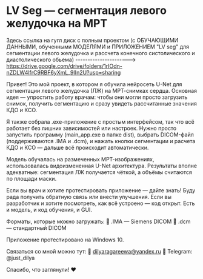 # LV Seg — сегментация левого желудочка на МРТ
Здесь ссылка на гугл диск с полным проектом (с ОБУЧАЮЩИМИ ДАННЫМИ, обученными МОДЕЛЯМИ и ПРИЛОЖЕНИЕМ "LV seg" для сегментации левого желудочка и рассчета конечного систолического и диастолического обьема) ----------------------> https://drive.google.com/drive/folders/1rIOdn-nZDLW4lfrC9RBF6yXmL_9IIn2U?usp=sharing

Привет! Это мой проект, в котором я обучила нейросеть U-Net для сегментации левого желудочка (ЛЖ) на МРТ-снимках сердца. Основная идея — упростить работу врачам: чтобы они могли просто загрузить снимок, получить сегментацию и сразу увидеть рассчитанные значения КДО и КСО.

Я также собрала .exe-приложение с простым интерфейсом, так что всё работает без лишних зависимостей или настроек. Нужно просто запустить программу (main_app.exe в папке dist), выбрать DICOM-файл (поддерживаются .IMA и .dcm), и нажать кнопки сегментации и расчета КДО и КСО — дальше всё происходит автоматически.

Модель обучалась на размеченных МРТ-изображениях, использовалась видоизмененная U-Net архитектура. Результаты вполне адекватные: сегментация ЛЖ получается чёткой, а объёмы считаются по площади маски.

Если вы врач и хотите протестировать приложение — дайте знать! Буду рада получить обратную связь или внести улучшения.
Если вы разработчик и хотите посмотреть, как всё устроено — код открыт. Есть и модель, и код обучения, и GUI.

Форматы, которые можно загружать:
📄 .IMA — Siemens DICOM
📄 .dcm — стандартный DICOM

Приложение протестировано на Windows 10.

Связаться со мной можно тут:
📧 dilyaragareewa@yandex.ru
📎 Telegram: @just_dilya

Спасибо, что заглянули! ❤️
